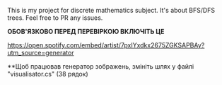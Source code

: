 This is my project for discrete mathematics subject. It's about BFS/DFS trees. Feel free to PR any issues.


**ОБОВ'ЯЗКОВО ПЕРЕД ПЕРЕВІРКОЮ ВКЛЮЧІТЬ ЦЕ**

https://open.spotify.com/embed/artist/7pxIYxdkx2675ZGKSAPBAy?utm_source=generator

**Щоб працював генератор зображень, змініть шлях у файлі "visualisator.cs" (38 рядок)
